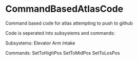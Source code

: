 # CommandBasedAtlasCode


Command based code for atlas attempting to push to github


Code is seperated into subsystems and commands:

Subsystems:
Elevator
Arm
Intake


Commands:
SetToHighPos
SetToMidPos
SetToLosPos
